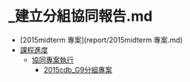 # _建立分組協同報告.md

* [2015midterm 專案](report/2015midterm 專案.md)
* [課程進度](report/_課程進度.md)
   * [協同專案執行](report/_協同專案執行.md)
        * [2015cdb_G9分組專案](report/2015cdb_G9分組專案.md)